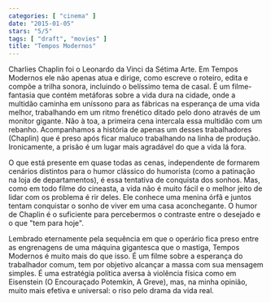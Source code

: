 ```yaml
---
categories: [ "cinema" ]
date: "2015-01-05"
stars: "5/5"
tags: [ "draft", "movies" ]
title: "Tempos Modernos"
---
```

Charlies Chaplin foi o Leonardo da Vinci da Sétima Arte. Em Tempos
Modernos ele não apenas atua e dirige, como escreve o roteiro, edita
e compõe a trilha sonora, incluindo o belíssimo tema de casal. É
um filme-fantasia que contém metáforas sobre a vida dura na cidade,
onde a multidão caminha em uníssono para as fábricas na esperança
de uma vida melhor, trabalhando em um ritmo frenético ditado pelo
dono através de um monitor gigante. Não à toa, a primeira cena
intercala essa multidão com um rebanho. Acompanhamos a história de
apenas um desses trabalhadores (Chaplin) que é preso após ficar maluco
trabalhando na linha de produção. Ironicamente, a prisão é um lugar
mais agradável do que a vida lá fora.

O que está presente em quase todas as cenas, independente de formarem
cenários distintos para o humor clássico do humorista (como a
patinação na loja de departamentos), é essa tentativa de conquista dos
sonhos. Mas, como em todo filme do cineasta, a vida não é muito fácil
e o melhor jeito de lidar com os problema é rir deles. Ele conhece uma
menina órfã e juntos tentam conquistar o sonho de viver em uma casa
aconchegante. O humor de Chaplin é o suficiente para percebermos o
contraste entre o desejado e o que "tem para hoje".

Lembrado eternamente pela sequência em que o operário fica preso entre
as engrenagens de uma máquina gigantesca que o mastiga, Tempos Modernos
é muito mais do que isso. É um filme sobre a esperança do trabalhador
comum, tem por objetivo alcançar a massa com sua mensagem simples. É
uma estratégia política aversa à violência física como em Eisenstein
(O Encouraçado Potemkin, A Greve), mas, na minha opinião, muito mais
efetiva e universal: o riso pelo drama da vida real.

